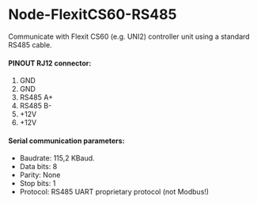 # Node-FlexitCS60-RS485
Communicate with Flexit CS60 (e.g. UNI2) controller unit using a standard RS485 cable.

<h4> PINOUT RJ12 connector: </h4>

1. GND
2. GND
3. RS485 A+
4. RS485 B-
5. +12V
6. +12V

<h4> Serial communication parameters: </h4>

- Baudrate: 115,2 KBaud.
- Data bits: 8
- Parity: None
- Stop bits: 1
- Protocol: RS485 UART proprietary protocol (not Modbus!)

